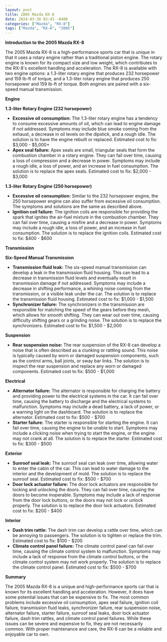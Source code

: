```yaml
---
layout: post
title: 2005 Mazda RX-8
date: 2024-03-30 03:43 -0400
categories: ["Mazda", "RX-8"]
tags: ["Mazda", "RX-8", "2005"]
---
```

**Introduction to the 2005 Mazda RX-8**

The 2005 Mazda RX-8 is a high-performance sports car that is unique in that it uses a rotary engine rather than a traditional piston engine. The rotary engine is known for its compact size and low weight, which contributes to the RX-8's excellent handling and acceleration. The RX-8 is available with two engine options: a 1.3-liter rotary engine that produces 232 horsepower and 159 lb-ft of torque, and a 1.3-liter rotary engine that produces 250 horsepower and 159 lb-ft of torque. Both engines are paired with a six-speed manual transmission.

**Engine**

**1.3-liter Rotary Engine (232 horsepower)**

* **Excessive oil consumption:** The 1.3-liter rotary engine has a tendency to consume excessive amounts of oil, which can lead to engine damage if not addressed. Symptoms may include blue smoke coming from the exhaust, a decrease in oil levels on the dipstick, and a rough idle. The solution is to have the engine rebuilt or replaced. Estimated cost to fix: $3,000 - $5,000+
* **Apex seal failure:** Apex seals are small, triangular seals that form the combustion chamber in a rotary engine. They can fail over time, causing a loss of compression and a decrease in power. Symptoms may include a rough idle, a loss of power, and an increase in fuel consumption. The solution is to replace the apex seals. Estimated cost to fix: $2,000 - $3,000

**1.3-liter Rotary Engine (250 horsepower)**

* **Excessive oil consumption:** Similar to the 232 horsepower engine, the 250 horsepower engine can also suffer from excessive oil consumption. The symptoms and solutions are the same as described above.
* **Ignition coil failure:** The ignition coils are responsible for providing the spark that ignites the air-fuel mixture in the combustion chamber. They can fail over time, causing a misfire and a decrease in power. Symptoms may include a rough idle, a loss of power, and an increase in fuel consumption. The solution is to replace the ignition coils. Estimated cost to fix: $400 - $600

**Transmission**

**Six-Speed Manual Transmission**

* **Transmission fluid leak:** The six-speed manual transmission can develop a leak in the transmission fluid housing. This can lead to a decrease in transmission fluid levels and eventually result in transmission damage if not addressed. Symptoms may include a decrease in shifting performance, a whining noise coming from the transmission, or a visible leak under the car. The solution is to replace the transmission fluid housing. Estimated cost to fix: $1,000 - $1,500
* **Synchronizer failure:** The synchronizers in the transmission are responsible for matching the speed of the gears before they mesh, which allows for smooth shifting. They can wear out over time, causing difficulty shifting gears or a grinding noise. The solution is to replace the synchronizers. Estimated cost to fix: $1,500 - $2,000

**Suspension**

* **Rear suspension noise:** The rear suspension of the RX-8 can develop a noise that is often described as a clunking or rattling sound. This noise is typically caused by worn or damaged suspension components, such as the control arms, ball joints, or sway bar links. The solution is to inspect the rear suspension and replace any worn or damaged components. Estimated cost to fix: $500 - $1,000

**Electrical**

* **Alternator failure:** The alternator is responsible for charging the battery and providing power to the electrical systems in the car. It can fail over time, causing the battery to discharge and the electrical systems to malfunction. Symptoms may include a dead battery, a lack of power, or a warning light on the dashboard. The solution is to replace the alternator. Estimated cost to fix: $500 - $700
* **Starter failure:** The starter is responsible for starting the engine. It can fail over time, causing the engine to be unable to start. Symptoms may include a clicking noise when trying to start the engine, or the engine may not crank at all. The solution is to replace the starter. Estimated cost to fix: $300 - $500

**Exterior**

* **Sunroof seal leak:** The sunroof seal can leak over time, allowing water to enter the cabin of the car. This can lead to water damage to the interior and the development of mold. The solution is to replace the sunroof seal. Estimated cost to fix: $500 - $700
* **Door lock actuator failure:** The door lock actuators are responsible for locking and unlocking the doors. They can fail over time, causing the doors to become inoperable. Symptoms may include a lack of response from the door lock buttons, or the doors may not lock or unlock properly. The solution is to replace the door lock actuators. Estimated cost to fix: $200 - $400

**Interior**

* **Dash trim rattle:** The dash trim can develop a rattle over time, which can be annoying to passengers. The solution is to tighten or replace the trim. Estimated cost to fix: $100 - $200
* **Climate control panel failure:** The climate control panel can fail over time, causing the climate control system to malfunction. Symptoms may include a lack of response from the climate control buttons, or the climate control system may not work properly. The solution is to replace the climate control panel. Estimated cost to fix: $500 - $700

**Summary**

The 2005 Mazda RX-8 is a unique and high-performance sports car that is known for its excellent handling and acceleration. However, it does have some potential issues that can be expensive to fix. The most common problems include excessive oil consumption, apex seal failure, ignition coil failure, transmission fluid leaks, synchronizer failure, rear suspension noise, alternator failure, starter failure, sunroof seal leaks, door lock actuator failure, dash trim rattles, and climate control panel failures. While these issues can be severe and expensive to fix, they are not necessarily common. With proper maintenance and care, the RX-8 can be a reliable and enjoyable car to own.
